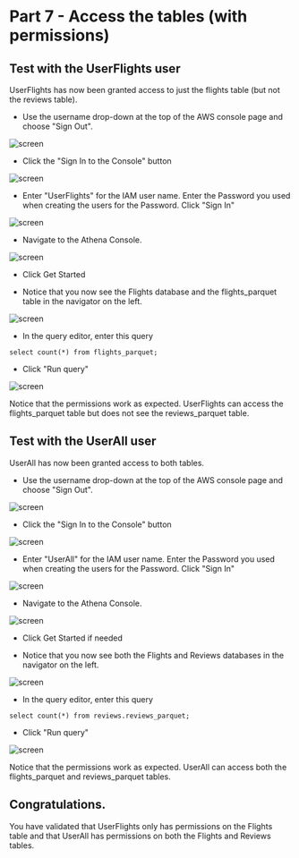 # Part 7 - Access the tables (with permissions)


## Test with the UserFlights user

UserFlights has now been granted access to just the flights table (but not the reviews table).

* Use the username drop-down at the top of the AWS console page and choose "Sign Out".

![screen](images/iam18.png)

* Click the "Sign In to the Console" button

![screen](images/iam19.png)

* Enter "UserFlights" for the IAM user name.  Enter the Password you used when creating the users for the Password.  Click "Sign In"

![screen](images/use1.png)

* Navigate to the Athena Console.

![screen](images/use2.png)

* Click Get Started

* Notice that you now see the Flights database and the flights_parquet table in the navigator on the left.

![screen](images/use13.png)

* In the query editor, enter this query

```
select count(*) from flights_parquet;

```

* Click "Run query"

![screen](images/use14.png)

Notice that the permissions work as expected.  UserFlights can access the flights_parquet table but does not see the reviews_parquet table.



## Test with the UserAll user

UserAll has now been granted access to both tables.

* Use the username drop-down at the top of the AWS console page and choose "Sign Out".

![screen](images/iam18.png)

* Click the "Sign In to the Console" button

![screen](images/iam19.png)

* Enter "UserAll" for the IAM user name.  Enter the Password you used when creating the users for the Password.  Click "Sign In"

![screen](images/use15.png)

* Navigate to the Athena Console.

![screen](images/use2.png)

* Click Get Started if needed

* Notice that you now see both the Flights and Reviews databases in the navigator on the left.

![screen](images/use16.png)

* In the query editor, enter this query

```
select count(*) from reviews.reviews_parquet;

```

* Click "Run query"

![screen](images/use17.png)

Notice that the permissions work as expected.  UserAll can access both the flights_parquet and reviews_parquet tables.

## Congratulations.

You have validated that UserFlights only has permissions on the Flights table and that UserAll has permissions on both the Flights and Reviews tables.  




